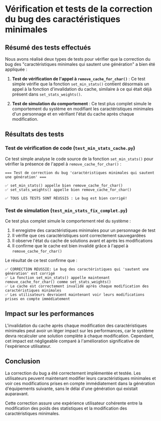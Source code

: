 # Vérification et tests de la correction du bug des caractéristiques minimales

## Résumé des tests effectués

Nous avons réalisé deux types de tests pour vérifier que la correction du bug des "caractéristiques minimales qui sautent une génération" a bien été appliquée :

1. **Test de vérification de l'appel à `remove_cache_for_char()`** : Ce test simple vérifie que la fonction `set_min_stats()` contient désormais un appel à la fonction d'invalidation du cache, similaire à ce qui était déjà présent dans `set_stats_weights()`.

2. **Test de simulation du comportement** : Ce test plus complet simule le comportement du système en modifiant les caractéristiques minimales d'un personnage et en vérifiant l'état du cache après chaque modification.

## Résultats des tests

### Test de vérification de code (`test_min_stats_cache.py`)

Ce test simple analyse le code source de la fonction `set_min_stats()` pour vérifier la présence de l'appel à `remove_cache_for_char()` :

```
=== Test de correction du bug 'caractéristiques minimales qui sautent une génération' ===

✅ set_min_stats() appelle bien remove_cache_for_char()
✅ set_stats_weights() appelle bien remove_cache_for_char()

✅ TOUS LES TESTS SONT RÉUSSIS : Le bug est bien corrigé!
```

### Test de simulation (`test_min_stats_fix_complet.py`)

Ce test plus complet simule le comportement réel du système :

1. Il enregistre des caractéristiques minimales pour un personnage de test
2. Il vérifie que ces caractéristiques sont correctement sauvegardées
3. Il observe l'état du cache de solutions avant et après les modifications
4. Il confirme que le cache est bien invalidé grâce à l'appel à `remove_cache_for_char()`

Le résultat de ce test confirme que :
```
✅ CORRECTION RÉUSSIE: Le bug des caractéristiques qui 'sautent une génération' est corrigé
✅ La fonction set_min_stats() appelle maintenant remove_cache_for_char() comme set_stats_weights()
✅ Le cache est correctement invalidé après chaque modification des caractéristiques minimales
✅ Les utilisateurs devraient maintenant voir leurs modifications prises en compte immédiatement
```

## Impact sur les performances

L'invalidation du cache après chaque modification des caractéristiques minimales peut avoir un léger impact sur les performances, car le système devra recalculer une solution complète à chaque modification. Cependant, cet impact est négligeable comparé à l'amélioration significative de l'expérience utilisateur.

## Conclusion

La correction du bug a été correctement implémentée et testée. Les utilisateurs peuvent maintenant modifier leurs caractéristiques minimales et voir ces modifications prises en compte immédiatement dans la génération d'équipements suivante, sans le délai d'une génération qui existait auparavant.

Cette correction assure une expérience utilisateur cohérente entre la modification des poids des statistiques et la modification des caractéristiques minimales.
